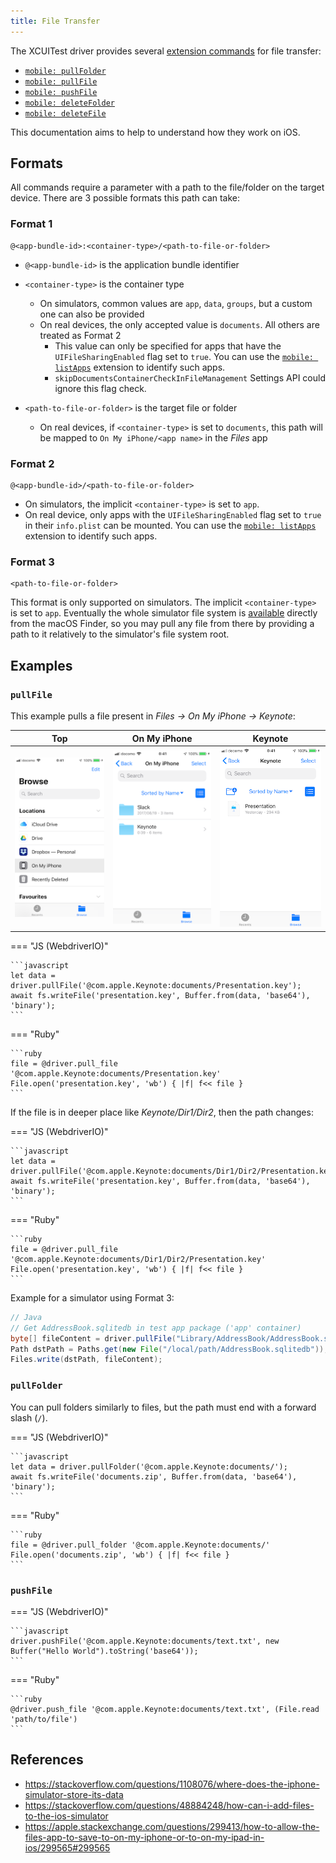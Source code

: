 ```yaml
---
title: File Transfer
---
```


The XCUITest driver provides several [extension commands](../reference/execute-methods.md) for file transfer:

* [`mobile: pullFolder`](../reference/execute-methods.md#mobile-pullfolder)
* [`mobile: pullFile`](../reference/execute-methods.md#mobile-pullfile)
* [`mobile: pushFile`](../reference/execute-methods.md#mobile-pushfile)
* [`mobile: deleteFolder`](../reference/execute-methods.md#mobile-deletefolder)
* [`mobile: deleteFile`](../reference/execute-methods.md#mobile-deletefile)

This documentation aims to help to understand how they work on iOS.

## Formats

All commands require a parameter with a path to the file/folder on the target device. There are 3
possible formats this path can take:

### Format 1

```
@<app-bundle-id>:<container-type>/<path-to-file-or-folder>
```

* `@<app-bundle-id>` is the application bundle identifier
* `<container-type>` is the container type
    * On simulators, common values are `app`, `data`, `groups`, but a custom one can also be provided
    * On real devices, the only accepted value is `documents`. All others are treated as Format 2
        * This value can only be specified for apps that have the `UIFileSharingEnabled` flag set to
          `true`. You can use the [`mobile: listApps`](../reference/execute-methods.md#mobile-listapps)
          extension to identify such apps.
        * `skipDocumentsContainerCheckInFileManagement` Settings API could ignore this flag check.

* `<path-to-file-or-folder>` is the target file or folder
    * On real devices, if `<container-type>` is set to `documents`, this path will be mapped to
      `On My iPhone/<app name>` in the _Files_ app

### Format 2

```
@<app-bundle-id>/<path-to-file-or-folder>
```

* On simulators, the implicit `<container-type>` is set to `app`.
* On real device, only apps with the `UIFileSharingEnabled` flag set to `true` in their `info.plist`
  can be mounted. You can use the [`mobile: listApps`](../reference/execute-methods.md#mobile-listapps)
  extension to identify such apps.

### Format 3

```
<path-to-file-or-folder>
```

This format is only supported on simulators. The implicit `<container-type>` is set to `app`.
Eventually the whole simulator file system is
[available](https://stackoverflow.com/questions/6480607/is-there-any-way-to-see-the-file-system-on-the-ios-simulator)
directly from the macOS Finder, so you may pull any file from there by providing a path to it
relatively to the simulator's file system root.

## Examples

### `pullFile`

This example pulls a file present in _Files -> On My iPhone -> Keynote_:

|Top | On  My iPhone | Keynote |
|:----:|:----:|:----:|
|![](./assets/images/ios-xctest-file-movement/top_files.png)|![](./assets/images/ios-xctest-file-movement/on_my_iphone.png)|![](./assets/images/ios-xctest-file-movement/keynote.png)|

=== "JS (WebdriverIO)"

    ```javascript
    let data = driver.pullFile('@com.apple.Keynote:documents/Presentation.key');
    await fs.writeFile('presentation.key', Buffer.from(data, 'base64'), 'binary');
    ```

=== "Ruby"

    ```ruby
    file = @driver.pull_file '@com.apple.Keynote:documents/Presentation.key'
    File.open('presentation.key', 'wb') { |f| f<< file }
    ```

If the file is in deeper place like _Keynote/Dir1/Dir2_, then the path changes:

=== "JS (WebdriverIO)"

    ```javascript
    let data = driver.pullFile('@com.apple.Keynote:documents/Dir1/Dir2/Presentation.key');
    await fs.writeFile('presentation.key', Buffer.from(data, 'base64'), 'binary');
    ```

=== "Ruby"

    ```ruby
    file = @driver.pull_file '@com.apple.Keynote:documents/Dir1/Dir2/Presentation.key'
    File.open('presentation.key', 'wb') { |f| f<< file }
    ```

Example for a simulator using Format 3:

```java
// Java
// Get AddressBook.sqlitedb in test app package ('app' container)
byte[] fileContent = driver.pullFile("Library/AddressBook/AddressBook.sqlitedb");
Path dstPath = Paths.get(new File("/local/path/AddressBook.sqlitedb"));
Files.write(dstPath, fileContent);
```

### `pullFolder`

You can pull folders similarly to files, but the path must end with a forward slash (`/`).

=== "JS (WebdriverIO)"

    ```javascript
    let data = driver.pullFolder('@com.apple.Keynote:documents/');
    await fs.writeFile('documents.zip', Buffer.from(data, 'base64'), 'binary');
    ```

=== "Ruby"

    ```ruby
    file = @driver.pull_folder '@com.apple.Keynote:documents/'
    File.open('documents.zip', 'wb') { |f| f<< file }
    ```

### `pushFile`

=== "JS (WebdriverIO)"

    ```javascript
    driver.pushFile('@com.apple.Keynote:documents/text.txt', new Buffer("Hello World").toString('base64'));
    ```

=== "Ruby"

    ```ruby
    @driver.push_file '@com.apple.Keynote:documents/text.txt', (File.read 'path/to/file')
    ```

## References
- <https://stackoverflow.com/questions/1108076/where-does-the-iphone-simulator-store-its-data>
- <https://stackoverflow.com/questions/48884248/how-can-i-add-files-to-the-ios-simulator>
- <https://apple.stackexchange.com/questions/299413/how-to-allow-the-files-app-to-save-to-on-my-iphone-or-to-on-my-ipad-in-ios/299565#299565>
